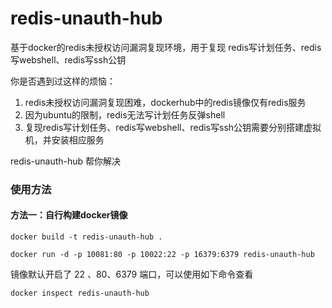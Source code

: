 # redis-unauth-hub
基于docker的redis未授权访问漏洞复现环境，用于复现 redis写计划任务、redis写webshell、redis写ssh公钥

你是否遇到过这样的烦恼：
1. redis未授权访问漏洞复现困难，dockerhub中的redis镜像仅有redis服务
2. 因为ubuntu的限制，redis无法写计划任务反弹shell
3. 复现redis写计划任务、redis写webshell、redis写ssh公钥需要分别搭建虚拟机，并安装相应服务

redis-unauth-hub 帮你解决

### 使用方法

#### 方法一：自行构建docker镜像

```
docker build -t redis-unauth-hub .
```
```
docker run -d -p 10081:80 -p 10022:22 -p 16379:6379 redis-unauth-hub
```

镜像默认开启了 22 、80、6379 端口，可以使用如下命令查看
```
docker inspect redis-unauth-hub
```
